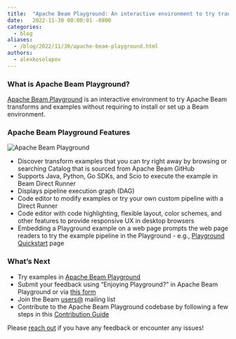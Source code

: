 ```yaml
---
title:  "Apache Beam Playground: An interactive environment to try transforms and examples"
date:   2022-11-30 00:00:01 -0800
categories:
  - blog
aliases:
  - /blog/2022/11/30/apache-beam-playground.html
authors:
  - alexkosolapov
---
```

<!--
Licensed under the Apache License, Version 2.0 (the "License");
you may not use this file except in compliance with the License.
You may obtain a copy of the License at
http://www.apache.org/licenses/LICENSE-2.0
Unless required by applicable law or agreed to in writing, software
distributed under the License is distributed on an "AS IS" BASIS,
WITHOUT WARRANTIES OR CONDITIONS OF ANY KIND, either express or implied.
See the License for the specific language governing permissions and
limitations under the License.
-->

### **What is Apache Beam Playground?**
[Apache Beam Playground](https://play.beam.apache.org/) is an interactive environment to try Apache Beam transforms and examples without requiring to install or set up a Beam environment.


### **Apache Beam Playground Features**

<img class="center-block"
    src="/images/blog/BeamPlayground.gif"
    alt="Apache Beam Playground">

* Discover transform examples that you can try right away by browsing or searching Catalog that is sourced from Apache Beam GitHub
* Supports Java, Python, Go SDKs, and Scio to execute the example in Beam Direct Runner
* Displays pipeline execution graph (DAG)
* Code editor to modify examples or try your own custom pipeline with a Direct Runner 
* Code editor with code highlighting, flexible layout, color schemes, and other features to provide responsive UX in desktop browsers
* Embedding a Playground example on a web page prompts the web page readers to try the example pipeline in the Playground - e.g., [Playground Quickstart](https://beam.apache.org/get-started/try-beam-playground/) page


### **What’s Next**
* Try examples in [Apache Beam Playground](https://play.beam.apache.org/)
* Submit your feedback using “Enjoying Playground?” in Apache Beam Playground or via [this form](https://docs.google.com/forms/d/e/1FAIpQLSd5_5XeOwwW2yjEVHUXmiBad8Lxk-4OtNcgG45pbyAZzd4EbA/viewform?usp=pp_url) 
* Join the Beam [users@](https://beam.apache.org/community/contact-us) mailing list
* Contribute to the Apache Beam Playground codebase by following a few steps in this  [Contribution Guide](https://beam.apache.org/contribute)

Please [reach out](https://beam.apache.org/community/contact-us) if you have any feedback or encounter any issues!
